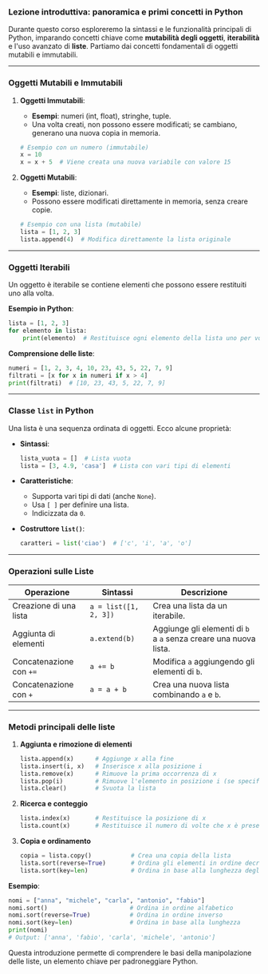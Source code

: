 ### Lezione introduttiva: panoramica e primi concetti in Python

Durante questo corso esploreremo la sintassi e le funzionalità principali di Python, imparando concetti chiave come **mutabilità degli oggetti**, **iterabilità** e l'uso avanzato di **liste**. Partiamo dai concetti fondamentali di oggetti mutabili e immutabili.

---

### Oggetti Mutabili e Immutabili

1. **Oggetti Immutabili**:
   - **Esempi**: numeri (int, float), stringhe, tuple.
   - Una volta creati, non possono essere modificati; se cambiano, generano una nuova copia in memoria.
   ```python
   # Esempio con un numero (immutabile)
   x = 10
   x = x + 5  # Viene creata una nuova variabile con valore 15
   ```

2. **Oggetti Mutabili**:
   - **Esempi**: liste, dizionari.
   - Possono essere modificati direttamente in memoria, senza creare copie.
   ```python
   # Esempio con una lista (mutabile)
   lista = [1, 2, 3]
   lista.append(4)  # Modifica direttamente la lista originale
   ```

---

### Oggetti Iterabili

Un oggetto è iterabile se contiene elementi che possono essere restituiti uno alla volta.

**Esempio in Python**:
```python
lista = [1, 2, 3]
for elemento in lista:
    print(elemento)  # Restituisce ogni elemento della lista uno per volta
```

**Comprensione delle liste**:
```python
numeri = [1, 2, 3, 4, 10, 23, 43, 5, 22, 7, 9]
filtrati = [x for x in numeri if x > 4]
print(filtrati)  # [10, 23, 43, 5, 22, 7, 9]
```

---

### Classe `list` in Python

Una lista è una sequenza ordinata di oggetti. Ecco alcune proprietà:

- **Sintassi**:
  ```python
  lista_vuota = []  # Lista vuota
  lista = [3, 4.9, 'casa']  # Lista con vari tipi di elementi
  ```

- **Caratteristiche**:
  - Supporta vari tipi di dati (anche `None`).
  - Usa `[ ]` per definire una lista.
  - Indicizzata da `0`.

- **Costruttore `list()`**:
  ```python
  caratteri = list('ciao')  # ['c', 'i', 'a', 'o']
  ```

---

### Operazioni sulle Liste

| Operazione                  | Sintassi             | Descrizione                                                                                           |
|-----------------------------|----------------------|-------------------------------------------------------------------------------------------------------|
| Creazione di una lista      | `a = list([1, 2, 3])`| Crea una lista da un iterabile.                                                                       |
| Aggiunta di elementi        | `a.extend(b)`        | Aggiunge gli elementi di `b` a `a` senza creare una nuova lista.                                      |
| Concatenazione con `+=`     | `a += b`             | Modifica `a` aggiungendo gli elementi di `b`.                                                         |
| Concatenazione con `+`      | `a = a + b`          | Crea una nuova lista combinando `a` e `b`.                                                            |

---

### Metodi principali delle liste

1. **Aggiunta e rimozione di elementi**
   ```python
   lista.append(x)      # Aggiunge x alla fine
   lista.insert(i, x)   # Inserisce x alla posizione i
   lista.remove(x)      # Rimuove la prima occorrenza di x
   lista.pop(i)         # Rimuove l'elemento in posizione i (se specificato)
   lista.clear()        # Svuota la lista
   ```

2. **Ricerca e conteggio**
   ```python
   lista.index(x)       # Restituisce la posizione di x
   lista.count(x)       # Restituisce il numero di volte che x è presente
   ```

3. **Copia e ordinamento**
   ```python
   copia = lista.copy()           # Crea una copia della lista
   lista.sort(reverse=True)       # Ordina gli elementi in ordine decrescente
   lista.sort(key=len)            # Ordina in base alla lunghezza degli elementi (se applicabile)
   ```

**Esempio**:
```python
nomi = ["anna", "michele", "carla", "antonio", "fabio"]
nomi.sort()                       # Ordina in ordine alfabetico
nomi.sort(reverse=True)           # Ordina in ordine inverso
nomi.sort(key=len)                # Ordina in base alla lunghezza
print(nomi)
# Output: ['anna', 'fabio', 'carla', 'michele', 'antonio']
```

Questa introduzione permette di comprendere le basi della manipolazione delle liste, un elemento chiave per padroneggiare Python.